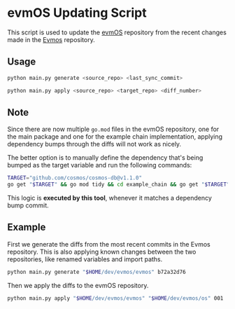 # evmOS Updating Script

This script is used to update the [evmOS](https://github.com/evmos/os) repository
from the recent changes made in the [Evmos](https://github.com/evmos/evmos) repository.

## Usage

```bash
python main.py generate <source_repo> <last_sync_commit>
```

```bash
python main.py apply <source_repo> <target_repo> <diff_number>
```

## Note

Since there are now multiple `go.mod` files in the evmOS repository,
one for the main package and one for the example chain implementation,
applying dependency bumps through the diffs will not work as nicely.

The better option is to manually define the dependency that's being bumped
as the target variable and run the following commands:

```bash
TARGET="github.com/cosmos/cosmos-db@v1.1.0"
go get "$TARGET" && go mod tidy && cd example_chain && go get "$TARGET" && go mod tidy && cd ..
```

This logic is **executed by this tool**, whenever it matches a dependency bump commit.

## Example

First we generate the diffs from the most recent commits in the Evmos repository.
This is also applying known changes between the two repositories,
like renamed variables and import paths.

```bash
python main.py generate "$HOME/dev/evmos/evmos" b72a32d76
```

Then we apply the diffs to the evmOS repository.

```bash
python main.py apply "$HOME/dev/evmos/evmos" "$HOME/dev/evmos/os" 001
```
